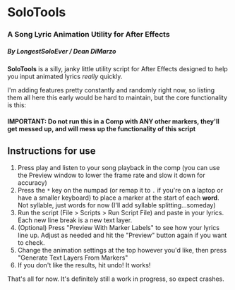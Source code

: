 # SoloTools
### A Song Lyric Animation Utility for After Effects
##### By LongestSoloEver / Dean DiMarzo

**SoloTools** is a silly, janky little utility script for After Effects designed to help you input animated lyrics *really* quickly.

I'm adding features pretty constantly and randomly right now, so listing them all here this early would be hard to maintain, but the core functionality is this:

#### IMPORTANT: Do not run this in a Comp with ANY other markers, they'll get messed up, and will mess up the functionality of this script

## Instructions for use

1. Press play and listen to your song playback in the comp (you can use the Preview window to lower the frame rate and slow it down for accuracy)
2. Press the `*` key on the numpad (or remap it to `.` if you're on a laptop or have a smaller keyboard) to place a marker at the start of each **word**. Not syllable, just words for now (I'll add syllable splitting...someday)
3. Run the script (File > Scripts > Run Script File) and paste in your lyrics. Each new line break is a new text layer.
4. (Optional) Press "Preview With Marker Labels" to see how your lyrics line up. Adjust as needed and hit the "Preview" button again if you want to check.
5. Change the animation settings at the top however you'd like, then press "Generate Text Layers From Markers"
6. If you don't like the results, hit undo! It works!

That's all for now. It's definitely still a work in progress, so expect crashes.